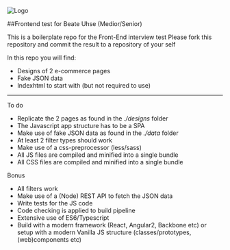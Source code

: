 ![Logo](img/logo/beate-uhsepng?raw=true "Logo")


##Frontend test for Beate Uhse (Medior/Senior)

This is a boilerplate repo for the Front-End interview test Please fork this repository and commit the result to a repository of your self

In this repo you will find:

<ul>
    <li>Designs of 2 e-commerce pages</li>
    <li>Fake JSON data</li>
    <li>Indexhtml to start with (but not required to use)</li>
</ul>


<hr>

<dl>
  <dt>To do</dt>
  <ul>
      <li>Replicate the 2 pages as found in the <i>./designs</i> folder</li>
      <li>The Javascript app structure has to be a SPA
      <li>Make use of fake JSON data as found in the <i>./data</i> folder</li>
      <li>At least 2 filter types should work</li> 
      <li>Make use of a css-preprocessor (less/sass)</li> 
      <li>All JS files are compiled and minified into a single bundle</li> 
      <li>All CSS files are compiled and minified into a single bundle</li>
  </ul>
</dl>

<dl>
  <dt>Bonus</dt>
  <ul>
      <li>All filters work</li>
      <li>Make use of a (Node) REST API to fetch the JSON data</li>
      <li>Write tests for the JS code</li>
      <li>Code checking is applied to build pipeline</li>
      <li>Extensive use of ES6/Typescript</li>
      <li>Build with a modern framework (React, Angular2, Backbone etc) or setup with a modern Vanilla JS structure (classes/prototypes, (web)components etc)</li>
  </ul>
</dl>

